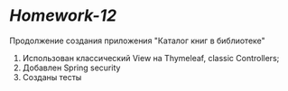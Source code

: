 # *Homework-12*
Продолжение создания приложения "Каталог книг в библиотеке"

1. Использован классический View на Thymeleaf, classic Controllers;
2. Добавлен Spring security
2. Созданы тесты 

